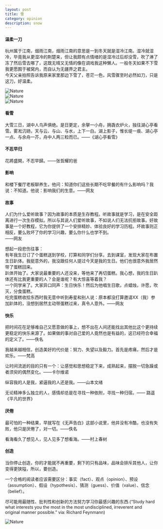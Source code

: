 ```yaml
---
layout: post
title: 雪
category: opinion
description: snow
---
```


#### 温柔一刀
杭州属于江南，烟雨江南，烟雨江南的意思是一到冬天就是湿冷江南。湿冷就湿冷，毕竟我从更湿冷的荆楚来，但让我颇有点情绪的是湿冷过后却没雪，吹了淋了冻了然后雪去哪了，这既无晴又无情的像在调戏我这种懒人。一般冬天如果不下雪我更愿囿于被窝内，而自认为无疆界之君主。<br> 
今天父亲拍照告诉我原来家里那边下雪了，苍茫一色，风雪骤至时必然如刀，只是这刀，好温柔。

<div id="transform0">
<div class="inner">
<img src="/images/snow.jpg" alt="Nature">
</div>
</div>

<div id="transform2">
<div class="inner">
<img src="/images/snow2.jpg" alt="Nature">
</div>
</div>

<div id="transform3">
<div class="inner">
<img src="/images/snow3.jpg" alt="Nature">
</div>
</div>

#### 看雪
大雪三日，湖中人鸟声俱绝。是日更定，余拏一小舟，拥毳衣炉火，独往湖心亭看雪。雾凇沆砀，天与云、与山、与水，上下一白。湖上影子，惟长堤一痕、湖心亭一点、与余舟一芥，舟中人两三粒而已。——《湖心亭看雪》

#### 不忍早归
花將盛開，不忍早歸。——张哲耀的爸

#### 影响
和楼下餐厅老板聊养生，他问：知道你们这些长期不吃早餐的有什么影响吗？我说：不知道。他说：影响我们的生意。——网友

#### 故事

人们为什么爱听故事？因为故事的本质是生存教程。听故事就是学习，是在安全距离进行一次生存模拟。所以与其说人们爱听故事，不如说人们无法抗拒故事。好故事是一个好教程，它为你提供了一个安排精妙、体验良好的学习历程。坏故事则正相反，要么败坏了你的学习兴趣，要么你什么也学不到。<br> ——网友

想起一段悲伤往事：<br> 
有年我生日订了个蛋糕送到学校，打算和同学们分享。去到课室，发现大家在布置生日趴体。我挺意外的，我没跟任何人提过今天是我的生日。他们也很意外我居然带了蛋糕回来。<br> 
趴体开始了。大家说最重要的人还没来，等他来了再切蛋糕。我心想，我的生日趴体还有比我更重要的人？会是谁呢？有大惊喜等着我？<br> 
一个同学来了。大家异口同声：生日快乐！然后为他唱生日歌，点蜡烛，许愿，吹灭，分食蛋糕。<br> 
吃完蛋糕收拾东西时我无意中听到寿星和别人说：原本都没打算邀请XX（我）参加趴体的，没想到居然主动带蛋糕过来，真令人意外。——网友

#### 快乐

把时间花在足够难自己又愿意做的事上，想不出在人间还能找出其他比这个更持续更稳定的快乐来源了。如果做的事对自己爱的人竟然也是有益的，这已经符合幸福的定义了。——佚名<br> 

我越来越相信，创造美好的代价是：努力、失望以及毅力。首先是疼痛，然后才是欢乐。——梵高

让时间流逝的目的只有一个：让感觉和思想稳定下来，成熟起来，摆脱一切急躁或者须臾的偶然变化。——卡尔维诺

纵容我的人是我，紧逼我的人还是我。——山本文绪

无论精神多么独立的人，感情却总是在寻找一种依附，寻找一种归宿。—— 路遥《平凡的世界》

#### 厌倦

最可怕的一种结果，早就写在《无声告白》这部小说里，他并没有冷酷，也没有失败，他只是厌倦了，对一切。——佚名

看海看久了想见人，见人见多了想看海。——村上春树

#### 创造

当你停止创造，你的才能就不再重要，剩下的只有品味，品味会排斥其他人，让你变得更狭隘，所以，要创造。

一个合格的阅读者应该需要区分：事实（fact）、观点（opinion）、预设（assumption）、假设（hypothesis）、猜测（guess）、价值（value）、信念（belief）。


尽可能用最随性、批判性和创新的方法努力学习你最感兴趣的东西.(“Study hard what interests you the most in the most undisciplined, irreverent and original manner possible.” via: Richard Feynmann)




<div id="transform4">
<div class="inner">
<img src="/images/lion.jpg" alt="Nature">
</div>
</div>





